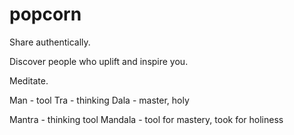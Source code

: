 # popcorn
Share authentically. 

Discover people who uplift and inspire you.

Meditate.

Man - tool 
Tra - thinking
Dala - master, holy

Mantra - thinking tool 
Mandala - tool for mastery, took for holiness


